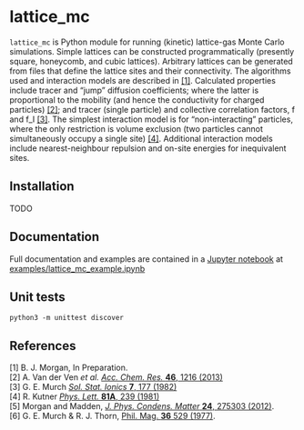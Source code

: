 # lattice_mc

`lattice_mc` is Python module for running (kinetic) lattice-gas Monte Carlo simulations. Simple lattices can be constructed programmatically (presently square, honeycomb, and cubic lattices). Arbitrary lattices can be generated from files that define the lattice sites and their connectivity. The algorithms used and interaction models are described in <a href="#ref1">\[1\]</a>. Calculated properties include tracer and &ldquo;jump&rdquo; diffusion coefficients; where the latter is proportional to the mobility (and hence the conductivity for charged particles) <a href="#ref2">\[2\]</a>; and tracer (single particle) and collective correlation factors, f and f_I <a href="#ref3">\[3\]</a>. The simplest interaction model is for &ldquo;non-interacting&rdquo; particles, where the only restriction is volume exclusion (two particles cannot simultaneously occupy a single site) <a href="#ref1">\[4\]</a>. Additional interaction models include nearest-neighbour repulsion and on-site energies for inequivalent sites.

## Installation

TODO

## Documentation

Full documentation and examples are contained in a [Jupyter notebook](http://jupyter-notebook.readthedocs.io/en/latest/#) at [examples/lattice_mc_example.ipynb](examples/lattice_mc_example.ipynb)

## Unit tests

```
python3 -m unittest discover
```

## References
<span id='ref1'>[1] B. J. Morgan, In Preparation.</span>  
<span id='ref2'>[2] A. Van der Ven *et al.* [*Acc. Chem. Res.* **46**, 1216 (2013)](https://dx.doi.org/10.1021/ar200329r)</span>  
<span id='ref3'>[3] G. E. Murch [*Sol. Stat. Ionics* **7**, 177 (1982)](https://dx.doi.org/10.1016/0167-2738%2882%2990050-9)</span>  
<span id='ref4'>[4] R. Kutner [*Phys. Lett.* **81A**, 239 (1981)](https://dx.doi.org/10.1016/0375-9601%2881%2990251-6)
</span>  
<span id='ref5'>\[5\] Morgan and Madden, [*J. Phys. Condens. Matter* **24**, 275303 (2012)](http://www.iopscience.iop.org/article/10.1088/0953-8984/24/27/275303/)</span>.  
<span id='ref6'> \[6\] G. E. Murch & R. J. Thorn, [Phil. Mag. **36** 529 (1977)](http://dx.doi.org/10.1080/14786437708239737).
